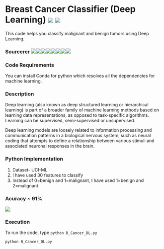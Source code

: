 # Breast Cancer Classifier (Deep Learning) [![](https://img.shields.io/github/license/sourcerer-io/hall-of-fame.svg?colorB=ff0000)](https://github.com/akshaybahadur21/Breast-Cancer-Deep-Learning/blob/master/LICENSE.txt)  [![](https://img.shields.io/badge/Akshay-Bahadur-brightgreen.svg?colorB=ff0000)](https://akshaybahadur.com)
This code helps you classify malignant and benign tumors using Deep Learning.

### Sourcerer [![](https://sourcerer.io/fame/akshaybahadur21/akshaybahadur21/Breast-Cancer-Deep-Learning/images/0)](https://sourcerer.io/fame/akshaybahadur21/akshaybahadur21/Breast-Cancer-Deep-Learning/links/0)[![](https://sourcerer.io/fame/akshaybahadur21/akshaybahadur21/Breast-Cancer-Deep-Learning/images/1)](https://sourcerer.io/fame/akshaybahadur21/akshaybahadur21/Breast-Cancer-Deep-Learning/links/1)[![](https://sourcerer.io/fame/akshaybahadur21/akshaybahadur21/Breast-Cancer-Deep-Learning/images/2)](https://sourcerer.io/fame/akshaybahadur21/akshaybahadur21/Breast-Cancer-Deep-Learning/links/2)[![](https://sourcerer.io/fame/akshaybahadur21/akshaybahadur21/Breast-Cancer-Deep-Learning/images/3)](https://sourcerer.io/fame/akshaybahadur21/akshaybahadur21/Breast-Cancer-Deep-Learning/links/3)[![](https://sourcerer.io/fame/akshaybahadur21/akshaybahadur21/Breast-Cancer-Deep-Learning/images/4)](https://sourcerer.io/fame/akshaybahadur21/akshaybahadur21/Breast-Cancer-Deep-Learning/links/4)[![](https://sourcerer.io/fame/akshaybahadur21/akshaybahadur21/Breast-Cancer-Deep-Learning/images/5)](https://sourcerer.io/fame/akshaybahadur21/akshaybahadur21/Breast-Cancer-Deep-Learning/links/5)[![](https://sourcerer.io/fame/akshaybahadur21/akshaybahadur21/Breast-Cancer-Deep-Learning/images/6)](https://sourcerer.io/fame/akshaybahadur21/akshaybahadur21/Breast-Cancer-Deep-Learning/links/6)[![](https://sourcerer.io/fame/akshaybahadur21/akshaybahadur21/Breast-Cancer-Deep-Learning/images/7)](https://sourcerer.io/fame/akshaybahadur21/akshaybahadur21/Breast-Cancer-Deep-Learning/links/7)

### Code Requirements
You can install Conda for python which resolves all the dependencies for machine learning.

### Description
Deep learning (also known as deep structured learning or hierarchical learning) is part of a broader family of machine learning methods based on learning data representations, as opposed to task-specific algorithms. Learning can be supervised, semi-supervised or unsupervised.

Deep learning models are loosely related to information processing and communication patterns in a biological nervous system, such as neural coding that attempts to define a relationship between various stimuli and associated neuronal responses in the brain.

### Python  Implementation

1) Dataset- UCI-ML
2) I have used 30 features to classify
3) Instead of 0=benign and 1=malignant, I have used 1=benign and 2=malignant

### Acuracy ~ 91%

<img src="https://github.com/akshaybahadur21/Breast-Cancer-Deep-Learning/blob/master/b_cancer_dl.gif">

### Execution
To run the code, type `python B_Cancer_DL.py`

```
python B_Cancer_DL.py
```



